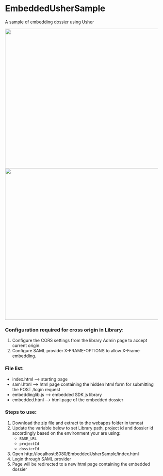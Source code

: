# EmbeddedUsherSample
A sample of embedding dossier using Usher

<img src="https://raw.githubusercontent.com/MicroStrategy/blob/master/login.png" width="600" height="460">
<img src="https://raw.githubusercontent.com/MicroStrategy/master/Embedded.png" width="900" height="500">

### Configuration required for cross origin in Library:
1. Configure the CORS settings from the library Admin page to accept current origin.
2. Configure SAML provider X-FRAME-OPTIONS to allow X-Frame embedding.

### File list:
- index.html --> starting page
- saml.html --> html page containing the hidden html form for submitting the POST /login request
- embeddinglib.js --> embedded SDK js library
- embedded.html --> html page of the embedded dossier

### Steps to use:
1. Download the zip file and extract to the webapps folder in tomcat
2. Update the variable below to set Library path, project id and dossier id accordingly based on the environment your are using: 
   -  `BASE_URL`
   -  `projectId`
   -  `dossierId`
3. Open http://localhost:8080/EmbeddedUsherSample/index.html
4. Login through SAML provider
5. Page will be redirected to a new html page containing the embedded dossier


